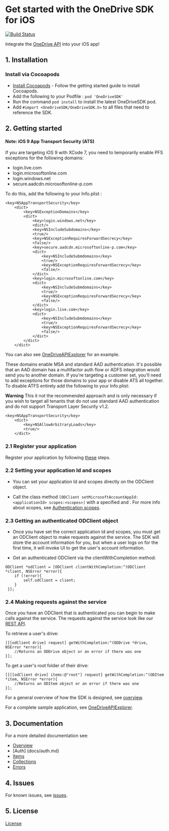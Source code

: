# Get started with the OneDrive SDK for iOS

[![Build Status](https://travis-ci.org/OneDrive/onedrive-sdk-ios.svg?branch=master)](https://travis-ci.org/OneDrive/onedrive-sdk-ios)

Integrate the [OneDrive API](https://dev.onedrive.com/README.htm) into your iOS app!

## 1. Installation

### Install via Cocoapods
* [Install Cocoapods](http://guides.cocoapods.org/using/getting-started.html) - Follow the getting started guide to install Cocoapods.
* Add the following to your Podfile : `pod 'OneDriveSDK'`
* Run the command `pod install` to install the latest OneDriveSDK pod.
* Add `#import <OneDriveSDK/OneDriveSDK.h>` to all files that need to reference the SDK.

## 2. Getting started

#### Note: iOS 9 App Transport Security (ATS)

If you are targeting iOS 9 with XCode 7, you need to temporarily enable PFS exceptions for the following domains:

* login.live.com
* login.microsoftonline.com
* login.windows.net
* secure.aadcdn.microsoftonline-p.com

To do this, add the following to your Info.plist :

```
<key>NSAppTransportSecurity</key>
	<dict>
		<key>NSExceptionDomains</key>
		<dict>
			<key>login.windows.net</key>
			<dict/>
			<key>NSIncludeSubdomains</key>
			<true/>
			<key>NSExceptionRequiresForwardSecrecy</key>
			<false/>
			<key>secure.aadcdn.microsoftonline-p.com</key>
			<dict>
				<key>NSIncludeSubmdomains</key>
				<true/>
				<key>NSExceptionRequiresForwardSecrecy</key>
				<false/>
			</dict>
			<key>login.microsoftonline.com</key>
			<dict>
				<key>NSIncludeSubmdomains</key>
				<true/>
				<key>NSExceptionRequiresForwardSecrecy</key>
				<false/>
			</dict>
			<key>login.live.com</key>
			<dict>
				<key>NSIncludeSubmdomains</key>
				<true/>
				<key>NSExceptionRequiresForwardSecrecy</key>
				<false/>
			</dict>
		</dict>
	</dict>
```
You can also see [OneDriveAPIExplorer](Examples/iOSExplorer) for an example.

These domains enable MSA and standard AAD authentication. It's possible that an AAD domain has a multifactor auth flow or ADFS integration would send you to another domain. If you're targeting a customer set, you'll need to add exceptions for those domains to your app or disable ATS all together. To disable ATFS entirely add the following to your Info.plist:

**Warning** This it not the recommended approach and is only necessary if you wish to target all tenants that do not use standard AAD authentication and do not support Transport Layer Security v1.2.

```
<key>NSAppTransportSecurity</key>
    <dict>
        <key>NSAllowArbitraryLoads</key>
        <true/>
    </dict>
```

### 2.1 Register your application

Register your application by following [these](https://dev.onedrive.com/app-registration.htm) steps.

### 2.2 Setting your application Id and scopes

* You can set your application Id and scopes directly on the ODClient object. 

* Call the class method `[ODClient setMicrosoftAccountAppId:<applicationId> scopes:<scopes>]` with a specified <applicationId> and <scopes>. For more info about scopes, see [Authentication scopes](https://dev.onedrive.com/auth/msa_oauth.htm#authentication-scopes).

### 2.3 Getting an authenticated ODClient object

* Once you have set the correct application Id and scopes, you must get an ODClient 
  object to make requests against the service. The SDK will store the account
  information for you, but when a user logs on for the first time, it will invoke UI to get the 
  user's account information.

* Get an authenticated ODClient via the clientWithCompletion method:

```objc
ODClient *odClient = [ODClient clientWithCompletion:^(ODClient *client, NSError *error){
    if (!error){
        self.odClient = client;
    }
 }];
```

### 2.4 Making requests against the service

Once you have an ODClient that is authenticated you can begin to make calls against the service. The requests against the service look like our [REST API](https://dev.onedrive.com/README.htm). 

To retrieve a user's drive:

```objc
[[[odClient drive] request] getWithCompletion:^(ODDrive *drive, NSError *error){
    //Returns an ODDrive object or an error if there was one
}];
```


To get a user's root folder of their drive:

```objc
[[[[odClient drive] items:@"root"] request] getWithCompletion:^(ODItem *item, NSError *error){
    //Returns an ODItem object or an error if there was one
}];
```

For a general overview of how the SDK is designed, see [overview](docs/overview.md).

For a complete sample application, see [OneDriveAPIExplorer](Examples/iOSExplorer).

## 3. Documentation

For a more detailed documentation see:

* [Overview](docs/overview.md)
* [Auth] (docs/auth.md)
* [Items](docs/items.md)
* [Collections](docs/collections.md)
* [Errors](docs/errors.md)

## 4. Issues

For known issues, see [issues](https://github.com/OneDrive/onedrive-sdk-ios/issues).

## 5. License 

[License](LICENSE.txt)






